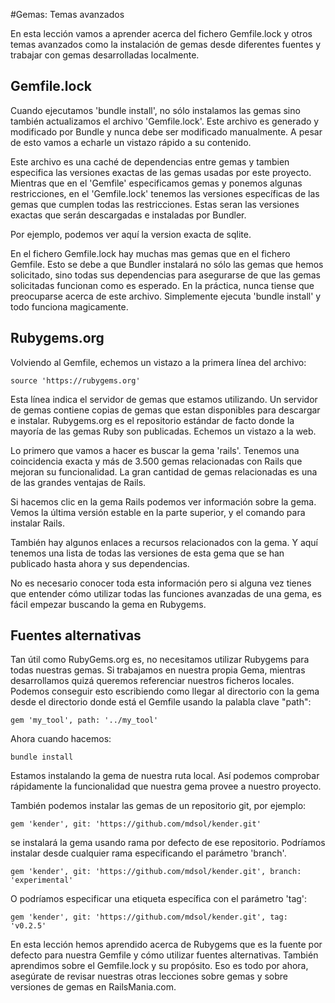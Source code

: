 #Gemas: Temas avanzados

En esta lección vamos a aprender acerca del fichero Gemfile.lock y otros temas avanzados como la instalación de gemas desde diferentes fuentes y trabajar con gemas desarrolladas localmente.


## Gemfile.lock
Cuando ejecutamos 'bundle install', no sólo instalamos las gemas sino también actualizamos el archivo 'Gemfile.lock'. Este archivo es generado y modificado por Bundle y nunca debe ser modificado manualmente. A pesar de esto vamos a echarle un vistazo rápido a su contenido.

Este archivo es una caché de dependencias entre gemas y tambien especifica las versiones exactas de las gemas usadas por este proyecto. Mientras que en el 'Gemfile' especificamos gemas y ponemos algunas restricciones, en el 'Gemfile.lock' tenemos las versiones específicas de las gemas que cumplen todas las restricciones. Estas seran las versiones exactas que serán descargadas e instaladas por Bundler.

Por ejemplo, podemos ver aquí la version exacta de sqlite.

En el fichero Gemfile.lock hay muchas mas gemas que en el fichero Gemfile. Esto se debe a que Bundler instalará no sólo las gemas que hemos solicitado, sino todas sus dependencias para asegurarse de que las gemas solicitadas funcionan como es esperado.
En la práctica, nunca tiense que preocuparse acerca de este archivo. Simplemente ejecuta 'bundle install' y todo funciona magicamente.


## Rubygems.org

Volviendo al Gemfile, echemos un vistazo a la primera línea del archivo:
```
source 'https://rubygems.org'
```

Esta línea indica el servidor de gemas que estamos utilizando. Un servidor de gemas contiene copias de gemas que estan disponibles para descargar e instalar. Rubygems.org es el repositorio estándar de facto donde la mayoría de las gemas Ruby son publicadas. Echemos un vistazo a la web.

Lo primero que vamos a hacer es buscar la gema 'rails'. Tenemos una coincidencia exacta y más de 3.500 gemas relacionadas con Rails que mejoran su funcionalidad. La gran cantidad de gemas relacionadas es una de las grandes ventajas de Rails.

Si hacemos clic en la gema Rails podemos ver información sobre la gema.
Vemos la última versión estable en la parte superior, y el comando para instalar Rails.

También hay algunos enlaces a recursos relacionados con la gema. Y aquí tenemos una lista de todas las versiones de esta gema que se han publicado hasta ahora y sus dependencias.

No es necesario conocer toda esta información pero si alguna vez tienes que entender cómo utilizar todas las funciones avanzadas de una gema, es fácil empezar buscando la gema en Rubygems.

##  Fuentes alternativas

Tan útil como RubyGems.org es, no necesitamos utilizar Rubygems para todas nuestras gemas. Si trabajamos en nuestra propia Gema, mientras desarrollamos quizá queremos referenciar nuestros ficheros locales. Podemos conseguir esto escribiendo como llegar al directorio con la gema desde el directorio donde está el Gemfile usando la palabla clave "path":
```
gem 'my_tool', path: '../my_tool'
```
Ahora cuando hacemos:
```
bundle install
```

Estamos instalando la gema de nuestra ruta local. Así podemos comprobar rápidamente la funcionalidad que nuestra gema provee a nuestro proyecto.

También podemos instalar las gemas de un repositorio git, por ejemplo:
```
gem 'kender', git: 'https://github.com/mdsol/kender.git'
```

se instalará la gema usando rama por defecto de ese repositorio.
Podríamos instalar desde cualquier rama especificando el parámetro 'branch'.
```
gem 'kender', git: 'https://github.com/mdsol/kender.git', branch: 'experimental'
```
O podríamos especificar una etiqueta específica con el parámetro 'tag':
```
gem 'kender', git: 'https://github.com/mdsol/kender.git', tag: 'v0.2.5'
```

En esta lección hemos aprendido acerca de Rubygems que es la fuente por defecto para nuestra Gemfile y cómo utilizar fuentes alternativas. También aprendimos sobre el Gemfile.lock y su propósito. Eso es todo por ahora, asegúrate de revisar nuestras otras lecciones sobre gemas y sobre versiones de gemas en RailsMania.com.